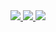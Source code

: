 <div align="center">
  <a href="https://docs.google.com/document/d/13IhxmCJMHPXKl4CLaC3zgwlpsDZ_UjniqAGAwLbeehs/edit?usp=sharing" alt="google docs resume">
    <img src="https://img.shields.io/badge/Google Resume-blue?style=for-the-badge&logo=google&logoColor=black">
  </a>
  <a href="https://garamflow.oopy.io/" alt="notion portfolio">
    <img src="https://img.shields.io/badge/Notion Portfolio-white?style=for-the-badge&logo=Notion&logoColor=black">
  </a>
  <a href="https://velog.io/@garamflow" alt="blog link">
    <img src="https://img.shields.io/badge/Velog blog-20C997?style=for-the-badge&logo=velog&logoColor=white"/>
  </a>
</div>
